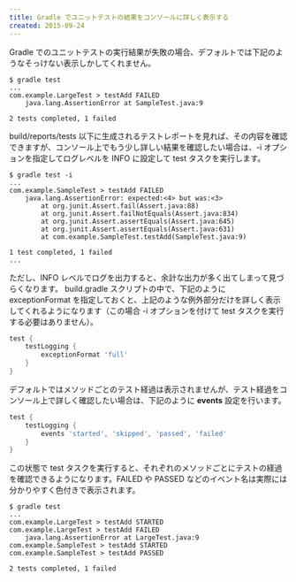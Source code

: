 ```yaml
---
title: Gradle でユニットテストの結果をコンソールに詳しく表示する
created: 2015-09-24
---
```


Gradle でのユニットテストの実行結果が失敗の場合、デフォルトでは下記のようなそっけない表示しかしてくれません。

```
$ gradle test
...
com.example.LargeTest > testAdd FAILED
    java.lang.AssertionError at SampleTest.java:9

2 tests completed, 1 failed
```

build/reports/tests 以下に生成されるテストレポートを見れば、その内容を確認できますが、コンソール上でもう少し詳しい結果を確認したい場合は、-i オプションを指定してログレベルを INFO に設定して test タスクを実行します。

```
$ gradle test -i
...
com.example.SampleTest > testAdd FAILED
    java.lang.AssertionError: expected:<4> but was:<3>
        at org.junit.Assert.fail(Assert.java:88)
        at org.junit.Assert.failNotEquals(Assert.java:834)
        at org.junit.Assert.assertEquals(Assert.java:645)
        at org.junit.Assert.assertEquals(Assert.java:631)
        at com.example.SampleTest.testAdd(SampleTest.java:9)

1 test completed, 1 failed
...
```

ただし、INFO レベルでログを出力すると、余計な出力が多く出てしまって見づらくなります。
build.gradle スクリプトの中で、下記のように exceptionFormat を指定しておくと、上記のような例外部分だけを詳しく表示してくれるようになります（この場合 -i オプションを付けて test タスクを実行する必要はありません）。

```groovy
test {
    testLogging {
        exceptionFormat 'full'
    }
}
```

デフォルトではメソッドごとのテスト経過は表示されませんが、テスト経過をコンソール上で詳しく確認したい場合は、下記のように **events** 設定を行います。

```groovy
test {
    testLogging {
        events 'started', 'skipped', 'passed', 'failed'
    }
}
```

この状態で test タスクを実行すると、それぞれのメソッドごとにテストの経過を確認できるようになります。FAILED や PASSED などのイベント名は実際には分かりやすく色付きで表示されます。

```
$ gradle test
...
com.example.LargeTest > testAdd STARTED
com.example.LargeTest > testAdd FAILED
    java.lang.AssertionError at LargeTest.java:9
com.example.SampleTest > testAdd STARTED
com.example.SampleTest > testAdd PASSED

2 tests completed, 1 failed
```


